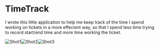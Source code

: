 # TimeTrack
I wrote this little application to help me keep track of the time I spend working on tickets in a more effecient way, so that I spend less time trying to record start/end time and more time working the ticket.

![Shot1](https://i.imgur.com/Lwk79Ex.png)![Shot2](https://i.imgur.com/hQI2vvE.png)![Shot3](https://i.imgur.com/2gsYkTO.png)